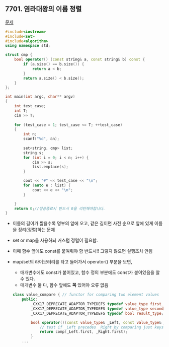 ## 7701. 염라대왕의 이름 정렬

[문제](https://swexpertacademy.com/main/code/problem/problemDetail.do?contestProbId=AWqU0zh6rssDFARG)



```c++
#include<iostream>
#include<set>
#include<algorithm>
using namespace std;

struct cmp {
	bool operator() (const string& a, const string& b) const {
		if (a.size() == b.size()) {
			return a < b;
		}
		return a.size() < b.size();
	}
};

int main(int argc, char** argv)
{
	int test_case;
	int T;	
	cin >> T;
	
	for (test_case = 1; test_case <= T; ++test_case)
	{
		int n;
		scanf("%d", &n);
		
		set<string, cmp> list;
		string s;
		for (int i = 0; i < n; i++) {
			cin >> s;
			list.emplace(s);
		}		

		cout << "#" << test_case << "\n";
		for (auto e : list) {
			cout << e << "\n";
		}

	}
	return 0;//정상종료시 반드시 0을 리턴해야합니다.
}
```

- 이름의 길이가 짧을수록 명부의 앞에 오고, 같은 길이면 사전 순으로 앞에 있게 이름을 정리(정렬)하는 문제

- set or map을 사용하되 커스텀 정렬이 필요함.

- 이때 함수 앞에도 const를 붙여줘야 함 반드시!! 그렇지 않으면 실행조차 안됨

- map/set의 라이브러리를 타고 들어가서 operator() 부분을 보면, 

  - 매개변수에도 const가 붙어있고, 함수 정의 부분에도 const가 붙어있음을 알 수 있다.
  - 매개변수 둘 다, 함수 앞에도 **꼭** 있어야 오류 없음

  ```c++
  class value_compare { // functor for comparing two element values
      public:
          _CXX17_DEPRECATE_ADAPTOR_TYPEDEFS typedef value_type first_argument_type;
          _CXX17_DEPRECATE_ADAPTOR_TYPEDEFS typedef value_type second_argument_type;
          _CXX17_DEPRECATE_ADAPTOR_TYPEDEFS typedef bool result_type;
  
          bool operator()(const value_type& _Left, const value_type& _Right) const {
              // test if _Left precedes _Right by comparing just keys
              return comp(_Left.first, _Right.first);
          }
      ...
  ```
